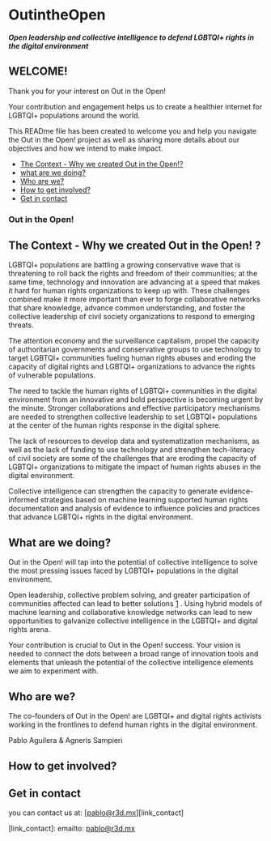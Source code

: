 # OutintheOpen
***Open leadership and collective intelligence to defend LGBTQI+ rights in the digital environment***

## WELCOME!

Thank you for your interest on Out in the Open!

Your contribution and engagement helps us to create a healthier internet for LGBTQI+ populations around the world.

This READme file has been created to welcome you and help you navigate the Out in the Open! project as well as sharing more details about our objectives and how we intend to make impact.

* [The Context - Why we created Out in the Open!?](#The-Context)
* [what are we doing?](#what-are-we-doing)
* [Who are we?](#who-are-we)
* [How to get involved?](#how-to-get-involved)
* [Get in contact](#get-in-contact)

 ### Out in the Open!

## The Context - Why we created Out in the Open! ?

 LGBTQI+ populations are battling a growing conservative wave that is threatening to roll back the rights and freedom of their communities; at the same time, technology and innovation are advancing at a speed that makes it hard for human rights organizations to keep up with. These challenges combined make it more important than ever to forge collaborative networks that share knowledge, advance common understanding, and foster the collective leadership of civil society organizations to respond to emerging threats. 
 
The attention economy and the surveillance capitalism, propel the capacity of authoritarian governments and conservative groups to use technology to target LGBTQI+ communities fueling human rights abuses and eroding the capacity of digital rights and LGBTQI+ organizations to advance the rights of vulnerable populations.

The need to tackle the human rights of LGBTQI+ communities in the digital environment from an innovative and bold perspective is becoming urgent by the minute. Stronger collaborations and effective participatory mechanisms are needed to strengthen collective leadership to set LGBTQI+ populations  at the center of the human rights response in the digital sphere.

The lack of resources to develop data and systematization mechanisms, as well as the lack of funding to use technology and strengthen tech-literacy of civil society are some of the challenges that are eroding the capacity of LGBTQI+ organizations to mitigate the impact of human rights abuses in the digital environment.

Collective intelligence can strengthen the capacity to generate evidence-informed strategies based on machine learning supported human rights documentation and analysis of evidence to influence policies and practices that advance LGBTQI+ rights in the digital environment.

## What are we doing?

 Out in the Open! will tap into the potential of collective intelligence to solve the most pressing issues faced by  LGBTQI+ populations in the digital environment.

Open leadership, collective problem solving, and greater participation of communities affected can lead to better solutions [1][link_collectivesolving] . Using hybrid models of machine learning and collaborative knowledge networks can lead to new opportunities to galvanize collective intelligence in the LGBTQI+ and digital rights arena.

 Your contribution is crucial to Out in the Open! success. Your vision is needed to connect the dots between a broad range of innovation tools and elements that unleash the potential of the collective intelligence elements we aim to experiment with.

## Who are we?

The co-founders of  Out in the Open! are LGBTQI+ and digital rights activists working in the frontlines to defend human rights in the digital environment.

Pablo Aguilera & Agneris Sampieri 

## How to get involved?


## Get in contact

you can contact us at: [pablo@r3d.mx][link_contact]




[link_collectivesolving]: https://www.researchgate.net/publication/321533684_Broad_Participation_in_Collective_Problem_Solving_Can_Influence_Participants_and_Lead_to_Better_Solutions_Evidence_from_the_MIT_Climate_CoLab
[link_contact]: emailto: pablo@r3d.mx
